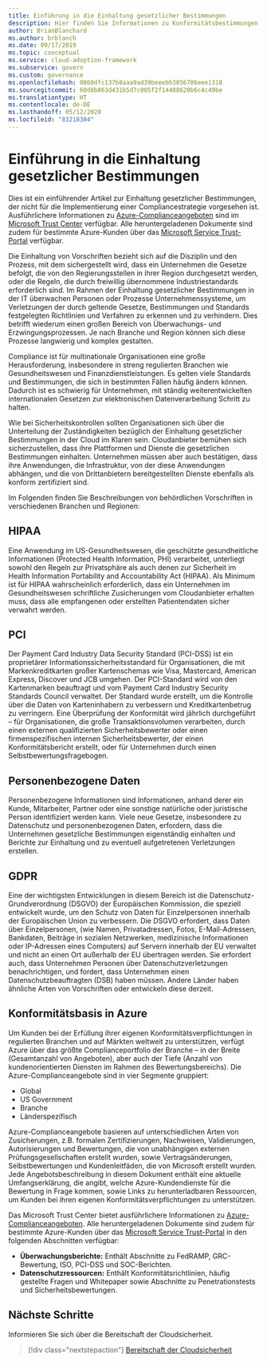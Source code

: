 ```yaml
---
title: Einführung in die Einhaltung gesetzlicher Bestimmungen
description: Hier finden Sie Informationen zu Konformitätsbestimmungen in verschiedenen Branchen und geografischen Regionen, die sich auf die Cloudgovernance auswirken können.
author: BrianBlanchard
ms.author: brblanch
ms.date: 09/17/2019
ms.topic: conceptual
ms.service: cloud-adoption-framework
ms.subservice: govern
ms.custom: governance
ms.openlocfilehash: 0860dfc137b8aaa9ad39beeebb3856786eee1318
ms.sourcegitcommit: 60d8b863d431b5d7c005f2f14488620b6c4c49be
ms.translationtype: HT
ms.contentlocale: de-DE
ms.lasthandoff: 05/12/2020
ms.locfileid: "83218304"
---
```

# <a name="introduction-to-regulatory-compliance"></a>Einführung in die Einhaltung gesetzlicher Bestimmungen

Dies ist ein einführender Artikel zur Einhaltung gesetzlicher Bestimmungen, der nicht für die Implementierung einer Compliancestrategie vorgesehen ist. Ausführlichere Informationen zu [Azure-Complianceangeboten](https://aka.ms/allcompliance) sind im [Microsoft Trust Center](https://www.microsoft.com/trust-center) verfügbar. Alle heruntergeladenen Dokumente sind zudem für bestimmte Azure-Kunden über das [Microsoft Service Trust-Portal](https://servicetrust.microsoft.com) verfügbar.

Die Einhaltung von Vorschriften bezieht sich auf die Disziplin und den Prozess, mit dem sichergestellt wird, dass ein Unternehmen die Gesetze befolgt, die von den Regierungsstellen in ihrer Region durchgesetzt werden, oder die Regeln, die durch freiwillig übernommene Industriestandards erforderlich sind. Im Rahmen der Einhaltung gesetzlicher Bestimmungen in der IT überwachen Personen oder Prozesse Unternehmenssysteme, um Verletzungen der durch geltende Gesetze, Bestimmungen und Standards festgelegten Richtlinien und Verfahren zu erkennen und zu verhindern. Dies betrifft wiederum einen großen Bereich von Überwachungs- und Erzwingungsprozessen. Je nach Branche und Region können sich diese Prozesse langwierig und komplex gestalten.

Compliance ist für multinationale Organisationen eine große Herausforderung, insbesondere in streng regulierten Branchen wie Gesundheitswesen und Finanzdienstleistungen. Es gelten viele Standards und Bestimmungen, die sich in bestimmten Fällen häufig ändern können. Dadurch ist es schwierig für Unternehmen, mit ständig weiterentwickelten internationalen Gesetzen zur elektronischen Datenverarbeitung Schritt zu halten.

Wie bei Sicherheitskontrollen sollten Organisationen sich über die Unterteilung der Zuständigkeiten bezüglich der Einhaltung gesetzlicher Bestimmungen in der Cloud im Klaren sein. Cloudanbieter bemühen sich sicherzustellen, dass ihre Plattformen und Dienste die gesetzlichen Bestimmungen einhalten. Unternehmen müssen aber auch bestätigen, dass ihre Anwendungen, die Infrastruktur, von der diese Anwendungen abhängen, und die von Drittanbietern bereitgestellten Dienste ebenfalls als konform zertifiziert sind.

Im Folgenden finden Sie Beschreibungen von behördlichen Vorschriften in verschiedenen Branchen und Regionen:

<!-- docsTest:ignore PHI "Health Information Portability and Accountability Act" -->

## <a name="hipaa"></a>HIPAA

Eine Anwendung im US-Gesundheitswesen, die geschützte gesundheitliche Informationen (Protected Health Information, PHI) verarbeitet, unterliegt sowohl den Regeln zur Privatsphäre als auch denen zur Sicherheit im Health Information Portability and Accountability Act (HIPAA). Als Minimum ist für HIPAA wahrscheinlich erforderlich, dass ein Unternehmen im Gesundheitswesen schriftliche Zusicherungen vom Cloudanbieter erhalten muss, dass alle empfangenen oder erstellten Patientendaten sicher verwahrt werden.

<!-- cSpell:ignore Visa Mastercard -->
<!-- docsTest:ignore "American Express" Discover JCB QSA ISA ROC SAQ DPO GRC -->

## <a name="pci"></a>PCI

Der Payment Card Industry Data Security Standard (PCI-DSS) ist ein proprietärer Informationssicherheitsstandard für Organisationen, die mit Markenkreditkarten großer Kartenschemas wie Visa, Mastercard, American Express, Discover und JCB umgehen. Der PCI-Standard wird von den Kartenmarken beauftragt und vom Payment Card Industry Security Standards Council verwaltet. Der Standard wurde erstellt, um die Kontrolle über die Daten von Karteninhabern zu verbessern und Kreditkartenbetrug zu verringern. Eine Überprüfung der Konformität wird jährlich durchgeführt – für Organisationen, die große Transaktionsvolumen verarbeiten, durch einen externen qualifizierten Sicherheitsbewerter oder einen firmenspezifischen internen Sicherheitsbewerter, der einen Konformitätsbericht erstellt, oder für Unternehmen durch einen Selbstbewertungsfragebogen.

## <a name="personal-data"></a>Personenbezogene Daten

Personenbezogene Informationen sind Informationen, anhand derer ein Kunde, Mitarbeiter, Partner oder eine sonstige natürliche oder juristische Person identifiziert werden kann. Viele neue Gesetze, insbesondere zu Datenschutz und personenbezogenen Daten, erfordern, dass die Unternehmen gesetzliche Bestimmungen eigenständig einhalten und Berichte zur Einhaltung und zu eventuell aufgetretenen Verletzungen erstellen.

## <a name="gdpr"></a>GDPR

Eine der wichtigsten Entwicklungen in diesem Bereich ist die Datenschutz-Grundverordnung (DSGVO) der Europäischen Kommission, die speziell entwickelt wurde, um den Schutz von Daten für Einzelpersonen innerhalb der Europäischen Union zu verbessern. Die DSGVO erfordert, dass Daten über Einzelpersonen, (wie Namen, Privatadressen, Fotos, E-Mail-Adressen, Bankdaten, Beiträge in sozialen Netzwerken, medizinische Informationen oder IP-Adressen eines Computers) auf Servern innerhalb der EU verwaltet und nicht an einen Ort außerhalb der EU übertragen werden. Sie erfordert auch, dass Unternehmen Personen über Datenschutzverletzungen benachrichtigen, und fordert, dass Unternehmen einen Datenschutzbeauftragten (DSB) haben müssen. Andere Länder haben ähnliche Arten von Vorschriften oder entwickeln diese derzeit.

## <a name="compliant-foundation-in-azure"></a>Konformitätsbasis in Azure

Um Kunden bei der Erfüllung ihrer eigenen Konformitätsverpflichtungen in regulierten Branchen und auf Märkten weltweit zu unterstützen, verfügt Azure über das größte Complianceportfolio der Branche – in der Breite (Gesamtanzahl von Angeboten), aber auch der Tiefe (Anzahl von kundenorientierten Diensten im Rahmen des Bewertungsbereichs). Die Azure-Complianceangebote sind in vier Segmente gruppiert:

- Global
- US Government
- Branche
- Länderspezifisch

Azure-Complianceangebote basieren auf unterschiedlichen Arten von Zusicherungen, z.B. formalen Zertifizierungen, Nachweisen, Validierungen, Autorisierungen und Bewertungen, die von unabhängigen externen Prüfungsgesellschaften erstellt wurden, sowie Vertragsänderungen, Selbstbewertungen und Kundenleitfäden, die von Microsoft erstellt wurden. Jede Angebotsbeschreibung in diesem Dokument enthält eine aktuelle Umfangserklärung, die angibt, welche Azure-Kundendienste für die Bewertung in Frage kommen, sowie Links zu herunterladbaren Ressourcen, um Kunden bei ihren eigenen Konformitätsverpflichtungen zu unterstützen.

Das Microsoft Trust Center bietet ausführlichere Informationen zu [Azure-Complianceangeboten](https://www.microsoft.com/trust-center/compliance/compliance-overview). Alle heruntergeladenen Dokumente sind zudem für bestimmte Azure-Kunden über das [Microsoft Service Trust-Portal](https://servicetrust.microsoft.com) in den folgenden Abschnitten verfügbar:

- **Überwachungsberichte:** Enthält Abschnitte zu FedRAMP, GRC-Bewertung, ISO, PCI-DSS und SOC-Berichten.
- **Datenschutzressourcen:** Enthält Konformitätsrichtlinien, häufig gestellte Fragen und Whitepaper sowie Abschnitte zu Penetrationstests und Sicherheitsbewertungen.

## <a name="next-steps"></a>Nächste Schritte

Informieren Sie sich über die Bereitschaft der Cloudsicherheit.

> [!div class="nextstepaction"]
> [Bereitschaft der Cloudsicherheit](./cloud-security-readiness.md)
